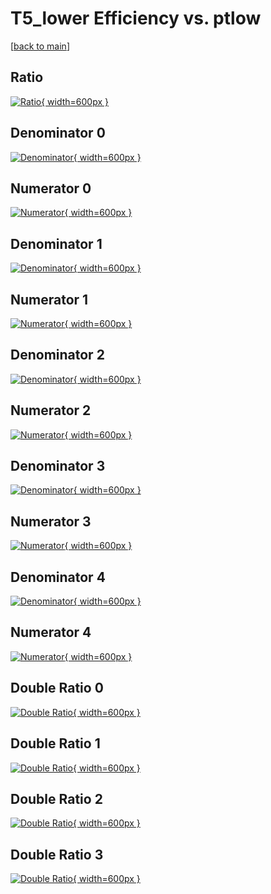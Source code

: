 # T5_lower Efficiency vs. ptlow

[[back to main](./)]



## Ratio

[![Ratio](../mtv/var/T5_lower_xtr_211_1_eff_ptlow.png){ width=600px }](../mtv/var/T5_lower_xtr_211_1_eff_ptlow.pdf)

## Denominator 0

[![Denominator](../mtv/den/T5_lower_xtr_211_1_eff_ptlow_den0.png){ width=600px }](../mtv/den/T5_lower_xtr_211_1_eff_ptlow_den0.pdf)

## Numerator 0

[![Numerator](../mtv/num/T5_lower_xtr_211_1_eff_ptlow_num0.png){ width=600px }](../mtv/num/T5_lower_xtr_211_1_eff_ptlow_num0.pdf)

## Denominator 1

[![Denominator](../mtv/den/T5_lower_xtr_211_1_eff_ptlow_den1.png){ width=600px }](../mtv/den/T5_lower_xtr_211_1_eff_ptlow_den1.pdf)

## Numerator 1

[![Numerator](../mtv/num/T5_lower_xtr_211_1_eff_ptlow_num1.png){ width=600px }](../mtv/num/T5_lower_xtr_211_1_eff_ptlow_num1.pdf)

## Denominator 2

[![Denominator](../mtv/den/T5_lower_xtr_211_1_eff_ptlow_den2.png){ width=600px }](../mtv/den/T5_lower_xtr_211_1_eff_ptlow_den2.pdf)

## Numerator 2

[![Numerator](../mtv/num/T5_lower_xtr_211_1_eff_ptlow_num2.png){ width=600px }](../mtv/num/T5_lower_xtr_211_1_eff_ptlow_num2.pdf)

## Denominator 3

[![Denominator](../mtv/den/T5_lower_xtr_211_1_eff_ptlow_den3.png){ width=600px }](../mtv/den/T5_lower_xtr_211_1_eff_ptlow_den3.pdf)

## Numerator 3

[![Numerator](../mtv/num/T5_lower_xtr_211_1_eff_ptlow_num3.png){ width=600px }](../mtv/num/T5_lower_xtr_211_1_eff_ptlow_num3.pdf)

## Denominator 4

[![Denominator](../mtv/den/T5_lower_xtr_211_1_eff_ptlow_den4.png){ width=600px }](../mtv/den/T5_lower_xtr_211_1_eff_ptlow_den4.pdf)

## Numerator 4

[![Numerator](../mtv/num/T5_lower_xtr_211_1_eff_ptlow_num4.png){ width=600px }](../mtv/num/T5_lower_xtr_211_1_eff_ptlow_num4.pdf)

## Double Ratio 0

[![Double Ratio](../mtv/ratio/T5_lower_xtr_211_1_eff_ptlow_ratio0.png){ width=600px }](../mtv/ratio/T5_lower_xtr_211_1_eff_ptlow_ratio0.pdf)

## Double Ratio 1

[![Double Ratio](../mtv/ratio/T5_lower_xtr_211_1_eff_ptlow_ratio1.png){ width=600px }](../mtv/ratio/T5_lower_xtr_211_1_eff_ptlow_ratio1.pdf)

## Double Ratio 2

[![Double Ratio](../mtv/ratio/T5_lower_xtr_211_1_eff_ptlow_ratio2.png){ width=600px }](../mtv/ratio/T5_lower_xtr_211_1_eff_ptlow_ratio2.pdf)

## Double Ratio 3

[![Double Ratio](../mtv/ratio/T5_lower_xtr_211_1_eff_ptlow_ratio3.png){ width=600px }](../mtv/ratio/T5_lower_xtr_211_1_eff_ptlow_ratio3.pdf)

